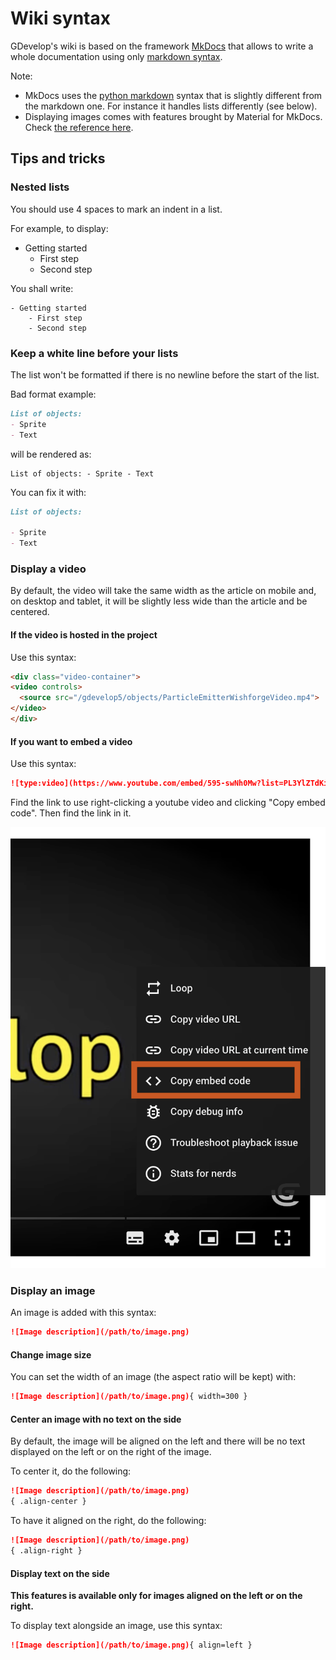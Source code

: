 # Wiki syntax

GDevelop's wiki is based on the framework [MkDocs](https://www.mkdocs.org/) that allows to write a whole documentation using only [markdown syntax](https://www.mkdocs.org/user-guide/writing-your-docs/#writing-with-markdown).

Note:

- MkDocs uses the [python markdown](https://python-markdown.github.io/) syntax that is slightly different from the markdown one. For instance it handles lists differently (see below).
- Displaying images comes with features brought by Material for MkDocs. Check [the reference here](https://squidfunk.github.io/mkdocs-material/reference/images/).

## Tips and tricks

### Nested lists

You should use 4 spaces to mark an indent in a list.

For example, to display:

- Getting started
  - First step
  - Second step

You shall write:

```
- Getting started
    - First step
    - Second step
```

### Keep a white line before your lists

The list won't be formatted if there is no newline before the start of the list.

Bad format example:

```md
List of objects:
- Sprite
- Text
```

will be rendered as:

```
List of objects: - Sprite - Text
```

You can fix it with:

```md
List of objects:

- Sprite
- Text
```

### Display a video

By default, the video will take the same width as the article on mobile and, on desktop and tablet, it will be slightly less wide than the article and be centered.

#### If the video is hosted in the project

Use this syntax:

```md
<div class="video-container">
<video controls>
  <source src="/gdevelop5/objects/ParticleEmitterWishforgeVideo.mp4">
</video>
</div>
```

#### If you want to embed a video

Use this syntax:

```md
![type:video](https://www.youtube.com/embed/595-swNh0Mw?list=PL3YlZTdKiS89Kj7IQVPoNElJCWrjZaCC8)
```

Find the link to use right-clicking a youtube video and clicking "Copy embed code". Then find the link in it.

![Where to find the embed code of a youtube video](./images/youtube_embed_code.png)

### Display an image

An image is added with this syntax:

```md
![Image description](/path/to/image.png)
```

#### Change image size

You can set the width of an image (the aspect ratio will be kept) with:

```md
![Image description](/path/to/image.png){ width=300 }
```

#### Center an image with no text on the side

By default, the image will be aligned on the left and there will be no text displayed on the left or on the right of the image.

To center it, do the following:

```md
![Image description](/path/to/image.png)
{ .align-center }
```

To have it aligned on the right, do the following:

```md
![Image description](/path/to/image.png)
{ .align-right }
```

#### Display text on the side

**This features is available only for images aligned on the left or on the right.**

To display text alongside an image, use this syntax:

```md
![Image description](/path/to/image.png){ align=left }
```
